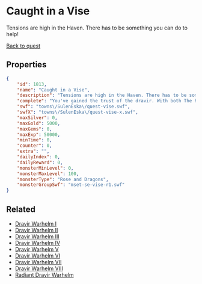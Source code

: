 # Caught in a Vise

Tensions are high in the Haven. There has to be something you can do to help!

[Back to quest](../quests.md)

## Properties

```json
{
    "id": 1813,
    "name": "Caught in a Vise",
    "description": "Tensions are high in the Haven. There has to be something you can do to help!",
    "complete": "You've gained the trust of the dravir. With both The Rose and dragons on the warpath, the Haven must be defended!",
    "swf": "towns\/SulenEska\/quest-vise.swf",
    "swfX": "towns\/SulenEska\/quest-vise-x.swf",
    "maxSilver": 0,
    "maxGold": 5000,
    "maxGems": 0,
    "maxExp": 50000,
    "minTime": 0,
    "counter": 0,
    "extra": "",
    "dailyIndex": 0,
    "dailyReward": 0,
    "monsterMinLevel": 0,
    "monsterMaxLevel": 100,
    "monsterType": "Rose and Dragons",
    "monsterGroupSwf": "mset-se-vise-r1.swf"
}
```

## Related

- [Dravir Warhelm I](../items/20185-dravir-warhelm-i.md)
- [Dravir Warhelm II](../items/20186-dravir-warhelm-ii.md)
- [Dravir Warhelm III](../items/20187-dravir-warhelm-iii.md)
- [Dravir Warhelm IV](../items/20188-dravir-warhelm-iv.md)
- [Dravir Warhelm V](../items/20189-dravir-warhelm-v.md)
- [Dravir Warhelm VI](../items/20190-dravir-warhelm-vi.md)
- [Dravir Warhelm VII](../items/20191-dravir-warhelm-vii.md)
- [Dravir Warhelm VIII](../items/20192-dravir-warhelm-viii.md)
- [Radiant Dravir Warhelm](../items/20201-radiant-dravir-warhelm.md)

